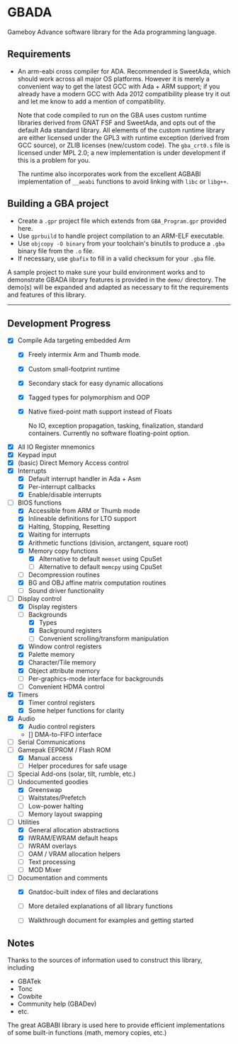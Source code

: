 
# GBADA

Gameboy Advance software library for the Ada programming language.

## Requirements

- An arm-eabi cross compiler for ADA. Recommended is SweetAda, which should work across all major OS platforms.
  However it is merely a convenient way to get the latest GCC with Ada + ARM support; if you already have a modern
  GCC with Ada 2012 compatibility please try it out and let me know to add a mention of compatibility.

  Note that code compiled to run on the GBA uses custom runtime libraries derived from GNAT FSF and SweetAda,
  and opts out of the default Ada standard library. All elements of the custom runtime library
  are either licensed under the GPL3 with runtime exception (derived from GCC source), or ZLIB licenses (new/custom code).
  The `gba_crt0.s` file is licensed under MPL 2.0; a new implementation is under development if this is a problem for you.

  The runtime also incorporates work from the excellent AGBABI implementation of `__aeabi` functions to avoid
  linking with `libc` or `libg++`.

## Building a GBA project

- Create a `.gpr` project file which extends from `GBA_Program.gpr` provided here.
- Use `gprbuild` to handle project compilation to an ARM-ELF executable.
- Use `objcopy -O binary` from your toolchain's binutils to produce a `.gba` binary file from the `.o` file.
- If necessary, use `gbafix` to fill in a valid checksum for your `.gba` file.

A sample project to make sure your build environment works and to demonstrate GBADA library features
is provided in the `demo/` directory. The demo(s) will be expanded and adapted as necessary to fit
the requirements and features of this library.

---

## Development Progress

- [x] Compile Ada targeting embedded Arm
    - [x] Freely intermix Arm and Thumb mode.
    - [x] Custom small-footprint runtime
    - [x] Secondary stack for easy dynamic allocations
    - [x] Tagged types for polymorphism and OOP
    - [x] Native fixed-point math support instead of Floats

      No IO, exception propagation, tasking, finalization, standard containers.
      Currently no software floating-point option.

- [x] All IO Register mnemonics
- [x] Keypad input
- [x] (basic) Direct Memory Access control
- [x] Interrupts
    - [x] Default interrupt handler in Ada + Asm
    - [x] Per-interrupt callbacks
    - [x] Enable/disable interrupts
- [ ] BIOS functions
    - [x] Accessible from ARM or Thumb mode
    - [x] Inlineable definitions for LTO support
    - [x] Halting, Stopping, Resetting
    - [x] Waiting for interrupts
    - [x] Arithmetic functions (division, arctangent, square root)
    - [x] Memory copy functions
        - [x] Alternative to default `memset` using CpuSet
        - [ ] Alternative to default `memcpy` using CpuSet
    - [ ] Decompression routines
    - [x] BG and OBJ affine matrix computation routines
    - [ ] Sound driver functionality
- [ ] Display control
    - [x] Display registers
    - [ ] Backgrounds
        - [x] Types
        - [x] Background registers
        - [ ] Convenient scrolling/transform manipulation
    - [x] Window control registers
    - [x] Palette memory
    - [x] Character/Tile memory
    - [x] Object attribute memory
    - [ ] Per-graphics-mode interface for backgrounds
    - [ ] Convenient HDMA control
- [x] Timers
    - [x] Timer control registers
    - [x] Some helper functions for clarity
- [x] Audio
    - [x] Audio control registers
    - [] DMA-to-FIFO interface
- [ ] Serial Communications
- [ ] Gamepak EEPROM / Flash ROM
    - [x] Manual access
    - [ ] Helper procedures for safe usage
- [ ] Special Add-ons (solar, tilt, rumble, etc.)
- [ ] Undocumented goodies
    - [x] Greenswap
    - [ ] Waitstates/Prefetch
    - [ ] Low-power halting
    - [ ] Memory layout swapping
- [ ] Utilities
    - [x] General allocation abstractions
    - [x] IWRAM/EWRAM default heaps
    - [ ] IWRAM overlays
    - [ ] OAM / VRAM allocation helpers
    - [ ] Text processing
    - [ ] MOD Mixer
- [ ] Documentation and comments
    - [x] Gnatdoc-built index of files and declarations
    - [ ] More detailed explanations of all library functions
    - [ ] Walkthrough document for examples and getting started


## Notes

Thanks to the sources of information used to construct this library, including
- GBATek
- Tonc
- Cowbite
- Community help (GBADev)
- etc.

The great AGBABI library is used here to provide efficient implementations
of some built-in functions (math, memory copies, etc.)